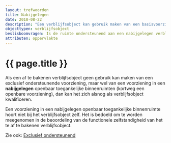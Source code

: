 ```yaml
---
layout: trefwoorden
title: Nabijgelegen
date: 2018-08-22
description: "Een verblijfsobject kan gebruik maken van een basisvoorziening in een nabijgelegen openbaar toegankelijke binnenruimte"
objecttypen: verblijfsobject
beslisboomvragen: Is de ruimte ondersteunend aan een nabijgelegen verblijfsobject, standplaats of ligplaats?
attributen: oppervlakte
---
```


# {{ page.title }}

Als een af te bakenen verblijfsobject geen gebruik kan maken van een exclusief ondersteunende voorziening, maar wel van een voorziening in een **nabijgelegen** openbaar toegankelijke binnenruimten (kortweg een openbare voorziening), dan kan het zich alsnog als verblijfsobject kwalificeren.

Een voorziening in een nabijgelegen openbaar toegankelijke binnenruimte hoort niet bij het verblijfsobject zelf. Het is bedoeld om te worden meegenomen in de beoordeling van de functionele zelfstandigheid van het te af te bakenen verblijfsobject.

Zie ook: [Exclusief ondersteunend]({{-site.baseurl-}}/trefwoorden/exclusief-ondersteunend)
